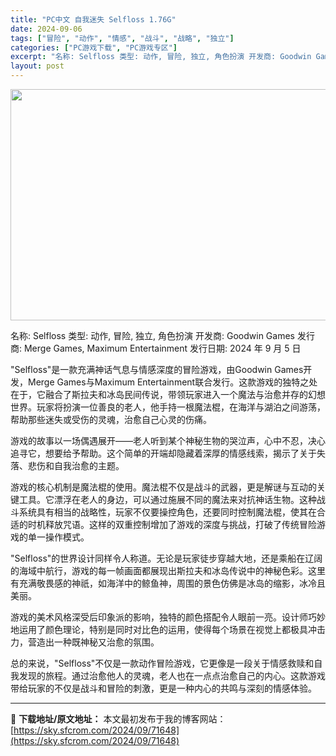 ```yaml
---
title: "PC中文 自我迷失 Selfloss 1.76G"
date: 2024-09-06
tags: ["冒险", "动作", "情感", "战斗", "战略", "独立"]
categories: ["PC游戏下载", "PC游戏专区"]
excerpt: "名称: Selfloss 类型: 动作, 冒险, 独立, 角色扮演 开发商: Goodwin Games 发行商: Merge Games, Maximum Entertainment 发行日期: 2024 年 9 月 5 日 &quot;Selfloss&quot;是一款充满神话气息与情感深度的冒险游戏，由Goodw&hellip;"
layout: post
---
```


<img class="aligncenter size-full wp-image-71649" src="https://sky.sfcrom.com/wp-content/uploads/2024/09/2024090607324653.webp" alt="" width="660" height="370" />

名称: Selfloss
类型: 动作, 冒险, 独立, 角色扮演
开发商: Goodwin Games
发行商: Merge Games, Maximum Entertainment
发行日期: 2024 年 9 月 5 日

"Selfloss"是一款充满神话气息与情感深度的冒险游戏，由Goodwin Games开发，Merge Games与Maximum Entertainment联合发行。这款游戏的独特之处在于，它融合了斯拉夫和冰岛民间传说，带领玩家进入一个魔法与治愈并存的幻想世界。玩家将扮演一位善良的老人，他手持一根魔法棍，在海洋与湖泊之间游荡，帮助那些迷失或受伤的灵魂，治愈自己心灵的伤痛。

游戏的故事以一场偶遇展开——老人听到某个神秘生物的哭泣声，心中不忍，决心追寻它，想要给予帮助。这个简单的开端却隐藏着深厚的情感线索，揭示了关于失落、悲伤和自我治愈的主题。

游戏的核心机制是魔法棍的使用。魔法棍不仅是战斗的武器，更是解谜与互动的关键工具。它漂浮在老人的身边，可以通过施展不同的魔法来对抗神话生物。这种战斗系统具有相当的战略性，玩家不仅要操控角色，还要同时控制魔法棍，使其在合适的时机释放咒语。这样的双重控制增加了游戏的深度与挑战，打破了传统冒险游戏的单一操作模式。

"Selfloss"的世界设计同样令人称道。无论是玩家徒步穿越大地，还是乘船在辽阔的海域中航行，游戏的每一帧画面都展现出斯拉夫和冰岛传说中的神秘色彩。这里有充满敬畏感的神祇，如海洋中的鲸鱼神，周围的景色仿佛是冰岛的缩影，冰冷且美丽。

游戏的美术风格深受后印象派的影响，独特的颜色搭配令人眼前一亮。设计师巧妙地运用了颜色理论，特别是同时对比色的运用，使得每个场景在视觉上都极具冲击力，营造出一种既神秘又治愈的氛围。

总的来说，"Selfloss"不仅是一款动作冒险游戏，它更像是一段关于情感救赎和自我发现的旅程。通过治愈他人的灵魂，老人也在一点点治愈自己的内心。这款游戏带给玩家的不仅是战斗和冒险的刺激，更是一种内心的共鸣与深刻的情感体验。

---
📖 **下载地址/原文地址：** 本文最初发布于我的博客网站：[https://sky.sfcrom.com/2024/09/71648](https://sky.sfcrom.com/2024/09/71648)
